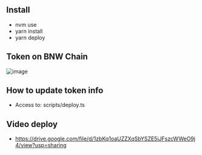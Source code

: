 ## Install
- nvm use
- yarn install
- yarn deploy

## Token on BNW Chain
![image](https://github.com/user-attachments/assets/ce2997ee-dced-4c64-a986-6acff6d3f9d2)


## How to update token info
- Access to: scripts/deploy.ts

## Video deploy
- https://drive.google.com/file/d/1zbKq1oaUZZXqSbYSZE5iJFszcWWeO9j4/view?usp=sharing